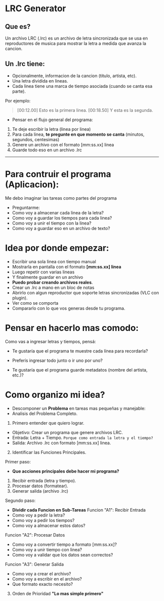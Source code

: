# LRC Generator
## Que es?
Un archivo LRC (.lrc) es un archivo de letra sincronizada que se usa en reproductores de musica para mostrar la letra a medida que avanza la cancion.

## Un .lrc tiene:
- Opcionalmente, informacion de la cancion (titulo, artista, etc).
- Una letra dividida en lineas.
- Cada linea tiene una marca de tiempo asociada (cuando se canta esa parte).

Por ejemplo:
> [00:12.00] Esto es la primera linea.
> [00:18.50] Y esta es la segunda.

- Pensar en el flujo general del programa:

1. Te deje escribir la letra (linea por linea)
2. Para cada linea, **te pregunte en que momento se canta** (minutos, segundos, centesimas)
3. Genere un archivo con el formato [mm:ss.xx] linea
4. Guarde todo eso en un archivo .lrc

---

# Para contruir el programa (Aplicacion):
Me debo imaginar las tareas como partes del programa

- Preguntarme:
- Como voy a almacenar cada linea de la letra?
- Como voy a guardar los tiempos para cada linea?
- Como voy a unir el tiempo con la linea?
- Como voy a guardar eso en un archivo de texto?

# Idea por donde empezar:
- Escribir una sola linea con tiempo manual
- Mostrarla en pantalla con el formato **[mm:ss.xx] linea**
- Luego repetir con varias lineas
- Y finalmente guardar en un archivo
- **Puedo probar creando archivos reales**.
- Crear un .lrc a mano en un bloc de notas
- Abrirlo con algun reproductor que soporte letras sincronizadas (VLC con plugin).
- Ver como se comporta
- Compararlo con lo que vos generas desde tu programa.

# Pensar en hacerlo mas comodo:
Como vas a ingresar letras y tiempos, pensá:

- Te gustaría que el programa te muestre cada línea para recordarla?

- Preferís ingresar todo junto o ir uno por uno?

- Te gustaría que el programa guarde metadatos (nombre del artista, etc.)?

# Como organizo mi idea?
- Descomponer un **Problema** en tareas mas pequeñas y manejable:
- Analisis del Problema Completo.

1. Primero entender que quiero lograr.
- Objetivo: Crear un programa que genere archivos LRC.
- Entrada: Letra + Tiempo. ```Porque como entrada la letra y el tiempo?```
- Salida: Archivo .lrc con formato [mm:ss.xx] linea.

2. Identificar las Funciones Principales.

Primer paso:
- **Que acciones principales debe hacer mi programa?**
1. Recibir entrada (letra y tiempo).
2. Procesar datos (formatear).
3. Generar salida (archivo .lrc)

Segundo paso:
- **Dividir cada Funcion en Sub-Tareas**
Funcion "A1": Recibir Entrada
- Como voy a pedir la letra?
- Como voy a pedir los tiempos?
- Como voy a almacenar estos datos?

Funcion "A2": Procesar Datos
- Como voy a convertir tiempo a formato [mm:ss.xx]?
- Como voy a unir tiempo con linea?
- Como voy a validar que los datos sean correctos?

Funcion "A3": Generar Salida
- Como voy a crear el archivo?
- Como voy a escribir en el archivo?
- Que formato exacto necesito?

3. Orden de Prioridad
**"Lo mas simple primero"**